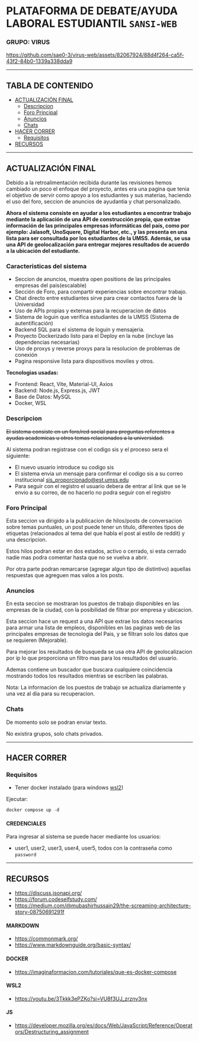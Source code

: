 # PLATAFORMA DE DEBATE/AYUDA LABORAL ESTUDIANTIL `SANSI-WEB`
### GRUPO: VIRUS

https://github.com/sae0-3/virus-web/assets/82067924/88d4f264-ca5f-43f2-84b0-1339a338dda9

****
## TABLA DE CONTENIDO
* [ACTUALIZACIÓN FINAL](#actualizacion)
  * [Descripcion](#descripcion)
  * [Foro Principal](#foro-principal)
  * [Anuncios](#anuncios)
  * [Chats](#chats)
* [HACER CORRER](#hacer-correr)
  * [Requisitos](#requisitos)
* [RECURSOS](#recursos)


****
<a name="actualizacion"></a>
## ACTUALIZACIÓN FINAL

Debido a la retroalimentación recibida durante las revisiones hemos cambiado un poco el enfoque del proyecto, antes era una pagina que tenia el objetivo de servir como apoyo a los estudiantes y sus materias, haciendo el uso del foro, seccion de anuncios de ayudantia y chat personalizado.

**Ahora el sistema consiste en ayudar a los estudiantes a encontrar trabajo mediante la aplicación de una API de construcción propia, que extrae información de las principales empresas informáticas del país, como por ejemplo: Jalasoft, UnoSquere, Digital Harbor, etc., y las presenta en una lista para ser consultada por los estudiantes de la UMSS. Además, se usa una API de geolocalización para entregar mejores resultados de acuerdo a la ubicación del estudiante.**

<a name="descripcion"></a>
### Caracteristicas del sistema

- Seccion de anuncios, muestra open positions de las principales empresas del pais(escalable)
- Sección de Foro, para compartir experiencias sobre encontrar trabajo.
- Chat directo entre estudiantes sirve para crear contactos fuera de la Universidad
- Uso de APIs propias y externas para la recuperacion de datos
- Sistema de loguin que verifica estudiantes de la UMSS (Sistema de autentificación)
- Backend SQL para el sistema de loguin y mensajeria.
- Proyecto Dockerizado listo para el Deploy en la nube (incluye las dependencias necesarias)
- Uso de proxys y reverse proxys para la resolucion de problemas de conexión
- Pagina responsive lista para dispositivos moviles y otros.

**Tecnologias usadas:**
- Frontend: React, Vite, Material-UI, Axios
- Backend: Node.js, Express.js, JWT
- Base de Datos: MySQL
- Docker, WSL

<a name="descripcion"></a>
### Descripcion

~~El sistema consiste en un foro/red social para preguntas referentes a ayudas academicas u otros temas relacionados a la universidad.~~

Al sistema podran registrase con el codigo sis y el proceso sera el siguiente:

- El nuevo usuario introduce su codigo sis
- El sistema envia un mensaje para confirmar el codigo sis a su correo institucional sis_proporcionado@est.umss.edu
- Para seguir con el registro el usuario debera de entrar al link que se le envio a su correo, de no hacerlo no podra seguir con el registro

<a name="foro-principal"></a>
### Foro Principal

Esta seccion va dirigido a la publicacion de hilos/posts de conversacion sobre temas puntuales, un post puede tener un titulo, diferentes tipos de etiquetas (relacionados al tema del que habla el post al estilo de reddit) y una descripcion.

Estos hilos podran estar en dos estados, activo o cerrado, si esta cerrado nadie mas podra comentar hasta que no se vuelva a abrir.

Por otra parte podran remarcarse (agregar algun tipo de distintivo) aquellas respuestas que agreguen mas valos a los posts.

<a name="anuncios"></a>
### Anuncios

En esta seccion se mostraran los puestos de trabajo disponibles en las empresas de la ciudad, con la posibilidad de filtrar por empresa y ubicacion.

Esta seccion hace un request a una API que extrae los datos necesarios para armar una lista de empleos, disponibles en las paginas web de las principales empresas de tecnologia del Pais, y se filtran solo los datos que se requieren (Mejorable).

Para mejorar los resultados de busqueda se usa otra API de geolocalizacion por ip lo que proporciona un filtro mas para los resultados del usuario.

Ademas contiene un buscador que buscara cualquiere coincidencia mostrando todos los resultados mientras se escriben las palabras.

Nota: La informacion de los puestos de trabajo se actualiza diariamente y una vez al dia para su recuperacion.

<a name="chats"></a>
### Chats

De momento solo se podran enviar texto.

No existira grupos, solo chats privados.


****
<a name="hacer-correr"></a>
## HACER CORRER

<a name="requisitos"></a>
### Requisitos
  * Tener docker instalado (para windows [wsl2](https://learn.microsoft.com/es-es/windows/wsl/install))

Ejecutar:

```hs
docker compose up -d
```

#### CREDENCIALES
Para ingresar al sistema se puede hacer mediante los usuarios:

* user1, user2, user3, user4, user5, todos con la contraseña como `password`


****
<a name="recursos"></a>
## RECURSOS
* https://discuss.jsonapi.org/
* https://forum.codeselfstudy.com/
* https://medium.com/@mubashirhussain29/the-screaming-architecture-story-08750691291f

#### MARKDOWN
  * https://commonmark.org/
  * https://www.markdownguide.org/basic-syntax/

#### DOCKER
  * https://imaginaformacion.com/tutoriales/que-es-docker-compose

#### WSL2
  * https://youtu.be/3Tkkk3ePZKo?si=VU8f3UJ_zrznv3nx

#### JS
  * https://developer.mozilla.org/es/docs/Web/JavaScript/Reference/Operators/Destructuring_assignment

